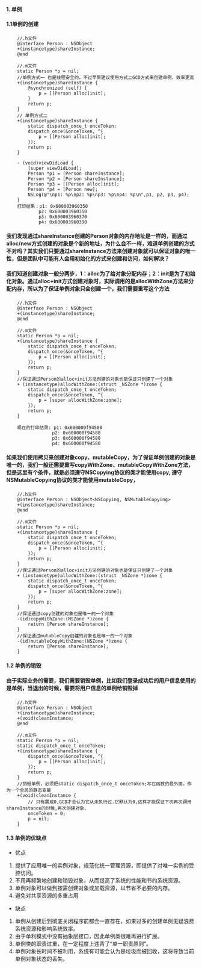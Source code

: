 #### 1. 单例
#### 1.1单例的创建
        //.h文件
        @interface Person : NSObject
        +(instancetype)shareInstance;
        @end
        
        //.m文件
        static Person *p = nil;
        //单例方式一 也是线程安全的，不过苹果建议使用方式二GCD方式来创建单例，效率更高
        +(instancetype)shareInstance {
            @synchronized (self) {
                p = [[Person alloc]init];
            }
            return p;
        }
        // 单例方式二
        +(instancetype)shareInstance {
            static dispatch_once_t onceToken;
            dispatch_once(&onceToken, ^{
                p = [[Person alloc]init];
            });
            return p;
        }

        - (void)viewDidLoad {
            [super viewDidLoad];
            Person *p1 = [Person shareInstance];
            Person *p2 = [Person shareInstance];
            Person *p3 = [[Person alloc]init];
            Person *p4 = [Person new];
            NSLog(@"\np1: %p\np2: %p\np3: %p\np4: %p\n",p1, p2, p3, p4);
        }
        打印结果：p1: 0x600003960350
                p2: 0x600003960350
                p3: 0x600003960370
                p4: 0x600003960390

#### 我们发现通过shareInstance创建的Person对象的内存地址是一样的，而通过alloc/new方式创建的对象是个新的地址，为什么会不一样，难道单例创建的方式不对吗？其实我们只要通过shareInstance方法来创建对象就可以保证对象的唯一性，但是团队中可能有人会用初始化的方式来创建和访问，如何解决？

#### 我们知道创建对象一般分两步，1：alloc为了给对象分配内存；2：init是为了初始化对象。通过alloc+init方式创建对象时，实际调用的是allocWithZone方法来分配内存，所以为了保证单例对象只会创建一个，我们需要重写这个方法
        //.h文件
        @interface Person : NSObject
        +(instancetype)shareInstance;
        @end

        //.m文件
        static Person *p = nil;
        +(instancetype)shareInstance {
            static dispatch_once_t onceToken;
            dispatch_once(&onceToken, ^{
                p = [[Person alloc]init];
            });
            return p;
        }
        //保证通过Person的alloc+init方法创建的对象也能保证只创建了一个对象
        + (instancetype)allocWithZone:(struct _NSZone *)zone {
            static dispatch_once_t onceToken;
            dispatch_once(&onceToken, ^{
                p = [super allocWithZone:zone];
            });
            return p;
        }
        
        现在的打印结果: p1: 0x600000f94580
                     p2: 0x600000f94580
                     p3: 0x600000f94580
                     p4: 0x600000f94580
                     
#### 如果我们使用拷贝来创建对象copy、mutableCopy，为了保证单例创建的对象是唯一的，我们一般还需要重写copyWithZone、mutableCopyWithZone方法，但是这里有个条件，就是必须遵守NSCopying协议的类才能使用copy, 遵守NSMutableCopying协议的类才能使用mutableCopy，
        //.h文件
        @interface Person : NSObject<NSCopying, NSMutableCopying>
        +(instancetype)shareInstance;
        @end

        //.m文件
        static Person *p = nil;
        +(instancetype)shareInstance {
            static dispatch_once_t onceToken;
            dispatch_once(&onceToken, ^{
                p = [[Person alloc]init];
            });
            return p;
        }
        //保证通过Person的alloc+init方法创建的对象也能保证只创建了一个对象
        + (instancetype)allocWithZone:(struct _NSZone *)zone {
            static dispatch_once_t onceToken;
            dispatch_once(&onceToken, ^{
                p = [super allocWithZone:zone];
            });
            return p;
        }
        //保证通过copy创建的对象也是唯一的一个对象
        -(id)copyWithZone:(NSZone *)zone {
            return [Person shareInstance];
        }
        //保证通过mutableCopy创建的对象也是唯一的一个对象
        -(id)mutableCopyWithZone:(NSZone *)zone {
            return [Person shareInstance];
        }
#### 1.2 单例的销毁
#### 由于实际业务的需要，我们需要销毁单例，比如我们登录成功后的用户信息使用的是单例，当退出的时候，需要将用户信息的单例给销毁掉
        //.h文件
        @interface Person : NSObject
        +(instancetype)shareInstance;
        +(void)cleanInstance;
        @end
        
        //.m文件
        static Person *p = nil;
        static dispatch_once_t onceToken;
        +(instancetype)shareInstance {
            dispatch_once(&onceToken, ^{
                p = [[Person alloc]init];
            });
            return p;
        }
        //销毁单例，必须把static dispatch_once_t onceToken;写在函数的最外面，作为一个全局的静态变量
        +(void)cleanInstance {
            // 只有置成0,GCD才会认为它从未执行过.它默认为0,这样才能保证下次再次调用shareInstance的时候,再次创建对象.
            onceToken = 0;
            p = nil;
        }

#### 1.3 单例的优缺点
* 优点
1. 提供了应用唯一的实例对象，规范化统一管理资源，即提供了对唯一实例的受控访问。
2. 不用再频繁地创建和销毁对象，从而提高了系统的性能和节约系统资源。
3. 单例对象可以做到按需创建对象或加载资源，以节省不必要的内存。
4. 避免对共享资源的多重占用
* 缺点
1. 单例从创建后到彻底关闭程序前都会一直存在，如果过多的创建单例无疑浪费系统资源和影响系统效率。
2. 由于单利模式中没有抽象层接口，因此单例类很难再进行扩展。
3. 单例类的职责过重，在一定程度上违背了“单一职责原则”。
4. 单例对象长时间不被利用，系统有可能会认为是垃圾而被回收，这将导致当前单例对象状态的丢失。
